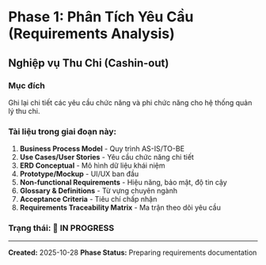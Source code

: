 # Phase 1: Phân Tích Yêu Cầu (Requirements Analysis)
## Nghiệp vụ Thu Chi (Cashin-out)

### Mục đích
Ghi lại chi tiết các yêu cầu chức năng và phi chức năng cho hệ thống quản lý thu chi.

### Tài liệu trong giai đoạn này:
1. **Business Process Model** - Quy trình AS-IS/TO-BE
2. **Use Cases/User Stories** - Yêu cầu chức năng chi tiết
3. **ERD Conceptual** - Mô hình dữ liệu khái niệm
4. **Prototype/Mockup** - UI/UX ban đầu
5. **Non-functional Requirements** - Hiệu năng, bảo mật, độ tin cậy
6. **Glossary & Definitions** - Từ vựng chuyên ngành
7. **Acceptance Criteria** - Tiêu chí chấp nhận
8. **Requirements Traceability Matrix** - Ma trận theo dõi yêu cầu

### Trạng thái: 🎯 IN PROGRESS

---
**Created:** 2025-10-28
**Phase Status:** Preparing requirements documentation
